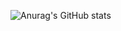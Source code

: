 ![Anurag's GitHub stats](https://github-readme-stats.vercel.app/api?ArtinAsadzade=yousefvafaei&show_icons=true&theme=radical)
